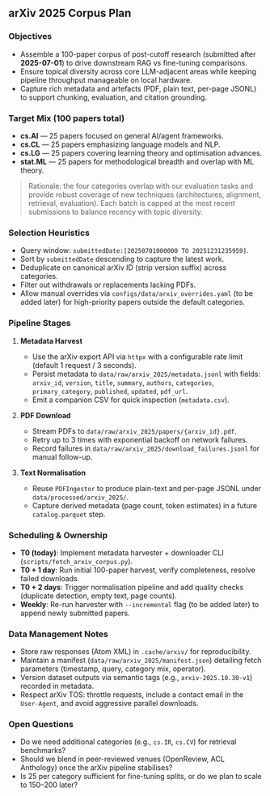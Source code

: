 ## arXiv 2025 Corpus Plan

### Objectives
- Assemble a 100-paper corpus of post-cutoff research (submitted after **2025-07-01**) to drive downstream RAG vs fine-tuning comparisons.
- Ensure topical diversity across core LLM-adjacent areas while keeping pipeline throughput manageable on local hardware.
- Capture rich metadata and artefacts (PDF, plain text, per-page JSONL) to support chunking, evaluation, and citation grounding.

### Target Mix (100 papers total)
- **cs.AI** — 25 papers focused on general AI/agent frameworks.
- **cs.CL** — 25 papers emphasizing language models and NLP.
- **cs.LG** — 25 papers covering learning theory and optimisation advances.
- **stat.ML** — 25 papers for methodological breadth and overlap with ML theory.

> Rationale: the four categories overlap with our evaluation tasks and provide robust coverage of new techniques (architectures, alignment, retrieval, evaluation). Each batch is capped at the most recent submissions to balance recency with topic diversity.

### Selection Heuristics
- Query window: `submittedDate:[20250701000000 TO 20251231235959]`.
- Sort by `submittedDate` descending to capture the latest work.
- Deduplicate on canonical arXiv ID (strip version suffix) across categories.
- Filter out withdrawals or replacements lacking PDFs.
- Allow manual overrides via `configs/data/arxiv_overrides.yaml` (to be added later) for high-priority papers outside the default categories.

### Pipeline Stages
1. **Metadata Harvest**
   - Use the arXiv export API via `httpx` with a configurable rate limit (default 1 request / 3 seconds).
   - Persist metadata to `data/raw/arxiv_2025/metadata.jsonl` with fields: `arxiv_id`, `version`, `title`, `summary`, `authors`, `categories`, `primary_category`, `published`, `updated`, `pdf_url`.
   - Emit a companion CSV for quick inspection (`metadata.csv`).

2. **PDF Download**
   - Stream PDFs to `data/raw/arxiv_2025/papers/{arxiv_id}.pdf`.
   - Retry up to 3 times with exponential backoff on network failures.
   - Record failures in `data/raw/arxiv_2025/download_failures.jsonl` for manual follow-up.

3. **Text Normalisation**
   - Reuse `PDFIngestor` to produce plain-text and per-page JSONL under `data/processed/arxiv_2025/`.
   - Capture derived metadata (page count, token estimates) in a future `catalog.parquet` step.

### Scheduling & Ownership
- **T0 (today)**: Implement metadata harvester + downloader CLI (`scripts/fetch_arxiv_corpus.py`).
- **T0 + 1 day**: Run initial 100-paper harvest, verify completeness, resolve failed downloads.
- **T0 + 2 days**: Trigger normalisation pipeline and add quality checks (duplicate detection, empty text, page counts).
- **Weekly**: Re-run harvester with `--incremental` flag (to be added later) to append newly submitted papers.

### Data Management Notes
- Store raw responses (Atom XML) in `.cache/arxiv/` for reproducibility.
- Maintain a manifest (`data/raw/arxiv_2025/manifest.json`) detailing fetch parameters (timestamp, query, category mix, operator).
- Version dataset outputs via semantic tags (e.g., `arxiv-2025.10.30-v1`) recorded in metadata.
- Respect arXiv TOS: throttle requests, include a contact email in the `User-Agent`, and avoid aggressive parallel downloads.

### Open Questions
- Do we need additional categories (e.g., `cs.IR`, `cs.CV`) for retrieval benchmarks?
- Should we blend in peer-reviewed venues (OpenReview, ACL Anthology) once the arXiv pipeline stabilises?
- Is 25 per category sufficient for fine-tuning splits, or do we plan to scale to 150–200 later?
